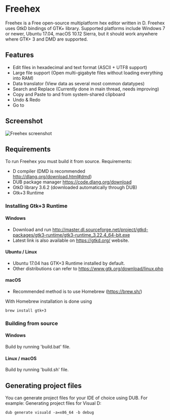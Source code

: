 # Freehex
Freehex is a Free open-source multiplatform hex editor written in D. Freehex uses GtkD bindings of GTK+ library.
Supported platforms include Windows 7 or newer, Ubuntu 17.04, macOS 10.12 Sierra, but it should work anywhere where GTK+ 3 and DMD are supported.

## Features
- Edit files in hexadecimal and text format (ASCII + UTF8 support)
- Large file support (Open multi-gigabyte files without loading everything into RAM)
- Data translator (View data as several most common datatypes)
- Search and Replace (Currently done in main thread, needs improving)
- Copy and Paste to and from system-shared clipboard
- Undo & Redo
- Go to

## Screenshot
![Freehex screenshot](http://i.imgur.com/qK7wlXv.png "Freehex screenshot")

## Requirements
To run Freehex you must build it from source.
Requirements:
- D compiler (DMD is recommended  http://dlang.org/download.html#dmd)
- DUB package manager https://code.dlang.org/download
- GtkD library 3.6.2 (downloaded automatically through DUB)
- Gtk+3 Runtime
### Installing Gtk+3 Runtime
#### Windows
- Download and run http://master.dl.sourceforge.net/project/gtkd-packages/gtk3-runtime/gtk3-runtime_3.22.4_64-bit.exe
- Latest link is also available on https://gtkd.org/ website.
#### Ubuntu / Linux
- Ubuntu 17.04 has GTK+3 Runtime installed by default.
- Other distributions can refer to https://www.gtk.org/download/linux.php
#### macOS
- Recommended method is to use Homebrew (https://brew.sh/)

With Homebrew installation is done using
~~~~
brew install gtk+3
~~~~

### Building from source
#### Windows
Build by running 'build.bat' file.
#### Linux / macOS
Build by running 'build.sh' file.

## Generating project files
You can generate project files for your IDE of choice using DUB.
For example:
Generating project files for Visual D:
~~~~
dub generate visuald -a=x86_64 -b debug
~~~~

